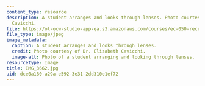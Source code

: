 ```yaml
---
content_type: resource
description: A student arranges and looks through lenses. Photo courtesy of Dr. Elizabeth
  Cavicchi.
file: https://ol-ocw-studio-app-qa.s3.amazonaws.com/courses/ec-050-recreate-experiments-from-history-inform-the-future-from-the-past-galileo-january-iap-2010/dce0a180a29ae5923e312dd310e1ef72_IMG_3662.jpg
file_type: image/jpeg
image_metadata:
  caption: A student arranges and looks through lenses.
  credit: Photo courtesy of Dr. Elizabeth Cavicchi.
  image-alt: Photo of a student arranging and looking through lenses.
resourcetype: Image
title: IMG_3662.jpg
uid: dce0a180-a29a-e592-3e31-2dd310e1ef72
---
```


